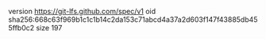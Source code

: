 version https://git-lfs.github.com/spec/v1
oid sha256:668c63f969b1c1c1b14c2da153c71abcd4a37a2d603f147f43885db455ffb0c2
size 197
